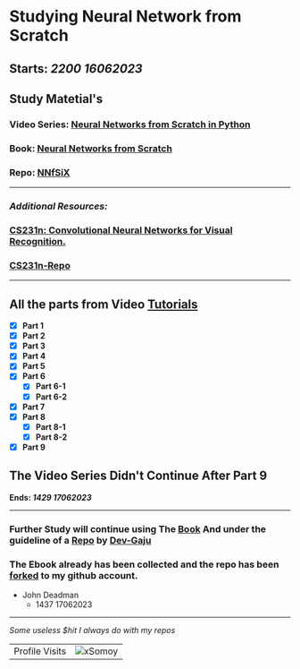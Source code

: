 # Studying Neural Network from Scratch
**Starts: *2200 16062023***
---
## Study Matetial's

### Video Series: [Neural Networks from Scratch in Python](https://www.youtube.com/playlist?list=PLQVvvaa0QuDcjD5BAw2DxE6OF2tius3V3)

### Book: [Neural Networks from Scratch](https://nnfs.io/)

### Repo: [NNfSiX](https://github.com/Sentdex/NNfSiX)

---
### *Additional Resources:*
### [CS231n: Convolutional Neural Networks for Visual Recognition.](https://cs231n.github.io/neural-networks-case-study/)

### [CS231n-Repo](https://github.com/cs231n/cs231n.github.io)

---
## All the parts from Video [Tutorials](https://www.youtube.com/playlist?list=PLQVvvaa0QuDcjD5BAw2DxE6OF2tius3V3)
- [x] **Part 1**
- [x] **Part 2**
- [x] **Part 3**
- [x] **Part 4**
- [x] **Part 5**
- [x] **Part 6**
  - [x] **Part 6-1**
  - [x] **Part 6-2**
- [x] **Part 7**
- [x] **Part 8**
  - [x] **Part 8-1**
  - [x] **Part 8-2**
- [x] **Part 9**

## The Video Series Didn't Continue After Part 9

**Ends: *1429 17062023***

---

### Further Study will continue using The [Book](https://nnfs.io/) And under the guideline of a [Repo](https://github.com/Dev-Gaju/NNFS-book-with-Implementation) by [Dev-Gaju](https://github.com/Dev-Gaju)

### The Ebook already has been collected and the repo has been [forked](https://github.com/xSomoy/NNFS-book-with-Implementation) to my github account. 

- John Deadman
  - 1437 17062023 


---




*Some useless $hit I always do with my repos*

<!-- visitor counter -->
<table aligh="center">
  <tr>
    <td>Profile Visits</td>
    <td><img src="https://profile-counter.glitch.me/xsomoy/count.svg" alt="xSomoy" /></td>
  </tr>
</table>